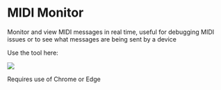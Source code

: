 # MIDI Monitor

Monitor and view MIDI messages in real time, useful for debugging MIDI issues or to see what messages are being sent by a device

Use the tool here:

![](https://user-images.githubusercontent.com/14982936/103461809-ff237600-4d18-11eb-87ec-a25461dadbb2.png)

Requires use of Chrome or Edge
